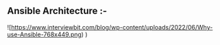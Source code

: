 ## Ansible Architecture :-

![https://www.interviewbit.com/blog/wp-content/uploads/2022/06/Why-use-Ansible-768x449.png)
)
